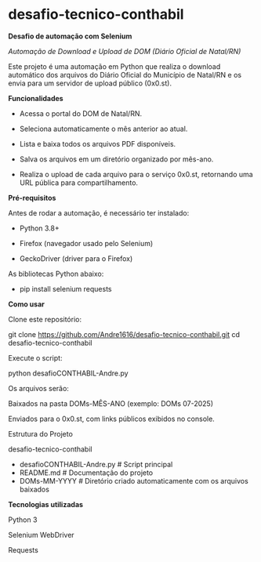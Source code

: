 # desafio-tecnico-conthabil

**Desafio de automação com Selenium**

*Automação de Download e Upload de DOM (Diário Oficial de Natal/RN)*

Este projeto é uma automação em Python que realiza o download automático dos arquivos do Diário Oficial do Município de Natal/RN e os envia para um servidor de upload público (0x0.st).


**Funcionalidades**

- Acessa o portal do DOM de Natal/RN.

- Seleciona automaticamente o mês anterior ao atual.

- Lista e baixa todos os arquivos PDF disponíveis.

- Salva os arquivos em um diretório organizado por mês-ano.

- Realiza o upload de cada arquivo para o serviço 0x0.st, retornando uma URL pública para compartilhamento.


**Pré-requisitos**

Antes de rodar a automação, é necessário ter instalado:

- Python 3.8+

- Firefox (navegador usado pelo Selenium)

- GeckoDriver (driver para o Firefox)

As bibliotecas Python abaixo:

- pip install selenium requests



**Como usar**

Clone este repositório:

git clone https://github.com/Andre1616/desafio-tecnico-conthabil.git
cd desafio-tecnico-conthabil


Execute o script:

python desafioCONTHABIL-Andre.py


Os arquivos serão:

Baixados na pasta DOMs-MÊS-ANO (exemplo: DOMs 07-2025)

Enviados para o 0x0.st, com links públicos exibidos no console.

Estrutura do Projeto

desafio-tecnico-conthabil
- desafioCONTHABIL-Andre.py   # Script principal
- README.md          # Documentação do projeto
- DOMs-MM-YYYY       # Diretório criado automaticamente com os arquivos baixados

**Tecnologias utilizadas**

Python 3

Selenium WebDriver

Requests
